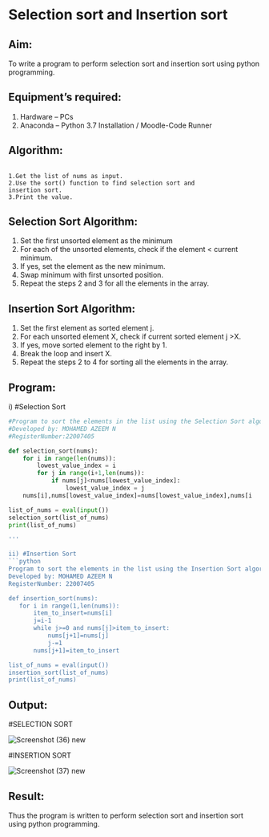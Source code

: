 # Selection sort and Insertion sort
## Aim:
To write a program to perform selection sort and insertion sort using python programming.
## Equipment’s required:
1.	Hardware – PCs
2.	Anaconda – Python 3.7 Installation / Moodle-Code Runner
## Algorithm:
```

1.Get the list of nums as input.
2.Use the sort() function to find selection sort and
insertion sort. 
3.Print the value.

```
## Selection Sort Algorithm:
1.	Set the first unsorted element as the minimum
2.	For each of the unsorted elements, check if the element < current minimum.
3.	If yes, set the element as the new minimum.
4.	Swap minimum with first unsorted position.
5.	Repeat the steps 2 and 3 for all the elements in the array.
## Insertion Sort Algorithm:
1.	Set the first element as sorted element j.
2.	For each unsorted element X, check if current sorted element j >X.
3.	If yes, move sorted element to the right by 1.
4.	Break the loop and insert X.
5.	Repeat the steps 2 to 4 for sorting all the elements in the array.


## Program:
i)	#Selection Sort
```python
#Program to sort the elements in the list using the Selection Sort algorithm.
#Developed by: MOHAMED AZEEM N
#RegisterNumber:22007405

def selection_sort(nums):
    for i in range(len(nums)):
        lowest_value_index = i
        for j in range(i+1,len(nums)):
            if nums[j]<nums[lowest_value_index]:
                lowest_value_index = j
    nums[i],nums[lowest_value_index]=nums[lowest_value_index],nums[i

list_of_nums = eval(input())
selection_sort(list_of_nums)
print(list_of_nums)

'''

ii)	#Insertion Sort
```python
Program to sort the elements in the list using the Insertion Sort algorithm.
Developed by: MOHAMED AZEEM N
RegisterNumber: 22007405

def insertion_sort(nums):
   for i in range(1,len(nums)):
       item_to_insert=nums[i]
       j=i-1
       while j>=0 and nums[j]>item_to_insert:
           nums[j+1]=nums[j]
           j-=1
       nums[j+1]=item_to_insert

list_of_nums = eval(input())
insertion_sort(list_of_nums)
print(list_of_nums)

```

## Output:

#SELECTION SORT


![Screenshot (36) new](https://user-images.githubusercontent.com/121040764/214848947-51658363-fd63-4b3a-86e7-c0adbd27d0b4.png)

#INSERTION SORT


![Screenshot (37) new](https://user-images.githubusercontent.com/121040764/214849024-b29ffc62-a440-4377-875d-cbf06e6e1630.png)


## Result:
Thus the program is written to perform selection sort and insertion sort using python programming.
